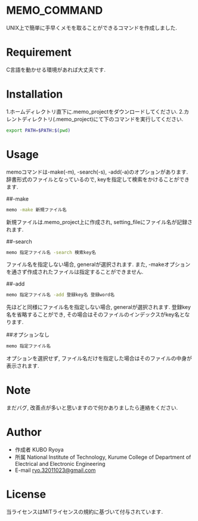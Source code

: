# MEMO_COMMAND
 
UNIX上で簡単に手早くメモを取ることができるコマンドを作成しました.
 
 
# Requirement
 
C言語を動かせる環境があれば大丈夫です.
 
 
# Installation
 
1.ホームディレクトリ直下に.memo_projectをダウンロードしてください.
2.カレントディレクトリ(.memo_project)にて下のコマンドを実行してください.
```bash
export PATH=$PATH:$(pwd)
```


# Usage
 
memoコマンドは-make(-m), -search(-s), -add(-a)のオプションがあります.
辞書形式のファイルとなっているので, keyを指定して検索をかけることができます.


##-make

```bash
memo -make 新規ファイル名
```
新規ファイルは.memo_project上に作成され, setting_fileにファイル名が記録されます.


##-search

```bash
memo 指定ファイル名 -search 検索key名
```

ファイル名を指定しない場合, generalが選択されます.
また, -makeオプションを通さず作成されたファイルは指定することができません.


##-add

```bash
memo 指定ファイル名 -add 登録key名 登録word名
```

先ほどと同様にファイル名を指定しない場合, generalが選択されます.
登録key名を省略することができ, その場合はそのファイルのインデックスがkey名となります.


##オプションなし

```bash
memo 指定ファイル名
```

オプションを選択せず, ファイル名だけを指定した場合はそのファイルの中身が表示されます.


# Note
 
まだバグ, 改善点が多いと思いますので何かありましたら連絡をください.
 
 
# Author
 
* 作成者 KUBO Ryoya
* 所属 National Institute of Technology, Kurume College of Department of Electrical and Electronic Engineering
* E-mail ryo.32011023@gmail.com
 
 
# License
当ライセンスはMITライセンスの規約に基づいて付与されています.
 
